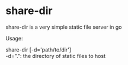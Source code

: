 # share-dir
share-dir is a very simple static file server in go

Usage:

  share-dir [-d='path/to/dir']  
  -d=".":    the directory of static files to host
